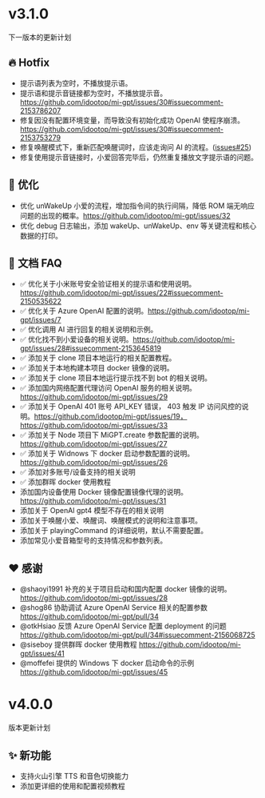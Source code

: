 # v3.1.0

下一版本的更新计划

## 🔥 Hotfix

- 提示语列表为空时，不播放提示语。
- 提示语和提示音链接都为空时，不播放提示音。https://github.com/idootop/mi-gpt/issues/30#issuecomment-2153786207
- 修复因没有配置环境变量，而导致没有初始化成功 OpenAI 使程序崩溃。 https://github.com/idootop/mi-gpt/issues/30#issuecomment-2153753279
- 修复唤醒模式下，重新匹配唤醒词时，应该走询问 AI 的流程。([issues#25](https://github.com/idootop/mi-gpt/issues/25))
- 修复使用提示音链接时，小爱回答完毕后，仍然重复播放文字提示语的问题。

## 💪 优化

- 优化 unWakeUp 小爱的流程，增加指令间的执行间隔，降低 ROM 端无响应问题的出现的概率。https://github.com/idootop/mi-gpt/issues/32
- 优化 debug 日志输出，添加 wakeUp、unWakeUp、env 等关键流程和核心数据的打印。

## 📒 文档 FAQ

- ✅ 优化关于小米账号安全验证相关的提示语和使用说明。https://github.com/idootop/mi-gpt/issues/22#issuecomment-2150535622
- ✅ 优化关于 Azure OpenAI 配置的说明。https://github.com/idootop/mi-gpt/issues/7
- ✅ 优化调用 AI 进行回复的相关说明和示例。
- ✅ 优化找不到小爱设备的相关说明。https://github.com/idootop/mi-gpt/issues/28#issuecomment-2153645819
- ✅ 添加关于 clone 项目本地运行的相关配置教程。
- ✅ 添加关于本地构建本项目 docker 镜像的说明。
- ✅ 添加关于 clone 项目本地运行提示找不到 bot 的相关说明。
- ✅ 添加国内网络配置代理访问 OpenAI 服务的相关说明。https://github.com/idootop/mi-gpt/issues/29
- ✅ 添加关于 OpenAI 401 账号 API_KEY 错误， 403 触发 IP 访问风控的说明。https://github.com/idootop/mi-gpt/issues/19，https://github.com/idootop/mi-gpt/issues/33
- ✅ 添加关于 Node 项目下 MiGPT.create 参数配置的说明。 https://github.com/idootop/mi-gpt/issues/27
- ✅ 添加关于 Widnows 下 docker 启动参数配置的说明。https://github.com/idootop/mi-gpt/issues/26
- ✅ 添加对多账号/设备支持的相关说明
- ✅ 添加群晖 docker 使用教程
- 添加国内设备使用 Docker 镜像配置镜像代理的说明。https://github.com/idootop/mi-gpt/issues/31
- 添加关于 OpenAI gpt4 模型不存在的相关说明
- 添加关于唤醒小爱、唤醒词、唤醒模式的说明和注意事项。
- 添加关于 playingCommand 的详细说明，默认不需要配置。
- 添加常见小爱音箱型号的支持情况和参数列表。

## ❤️ 感谢

- @shaoyi1991 补充的关于项目启动和国内配置 docker 镜像的说明。 https://github.com/idootop/mi-gpt/issues/28
- @shog86 协助调试 Azure OpenAI Service 相关的配置参数 https://github.com/idootop/mi-gpt/pull/34
- @otkHsiao 反馈 Azure OpenAI Service 配置 deployment 的问题 https://github.com/idootop/mi-gpt/pull/34#issuecomment-2156068725
- @siseboy 提供群晖 docker 使用教程 https://github.com/idootop/mi-gpt/issues/41
- @moffefei 提供的 Windows 下 docker 启动命令的示例 https://github.com/idootop/mi-gpt/issues/45

# v4.0.0

版本更新计划

## ✨ 新功能

- 支持火山引擎 TTS 和音色切换能力
- 添加更详细的使用和配置视频教程
